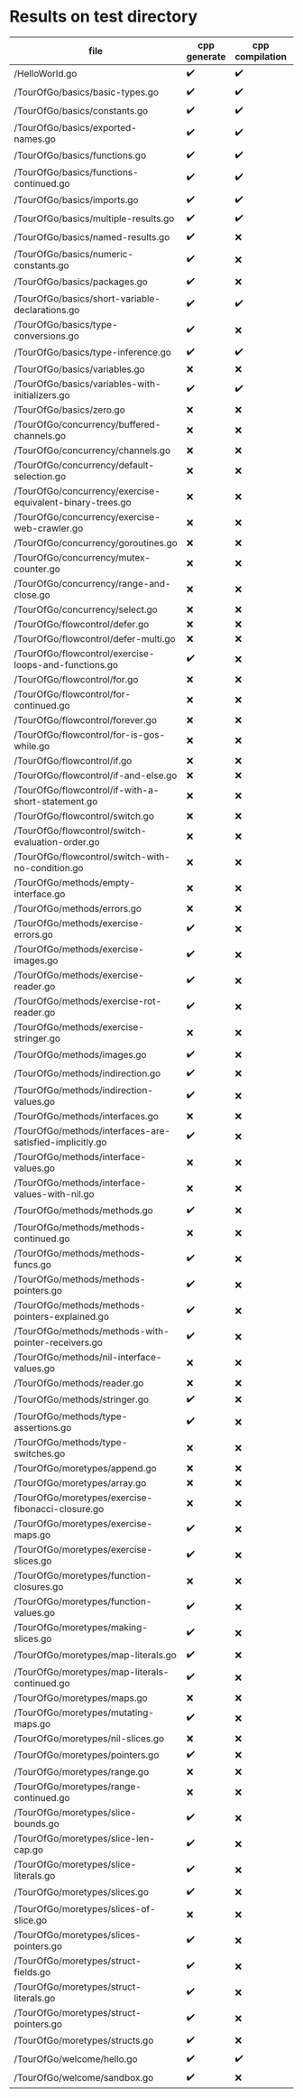 # Results on test directory

| file | cpp generate | cpp compilation | run | result diff |
| ---- | ------------ | --------------- | --- | ----------- |
| /HelloWorld.go | ✔️ | ✔️ | ✔️ | todo |
| /TourOfGo/basics/basic-types.go | ✔️ | ✔️ | ✔️ | todo |
| /TourOfGo/basics/constants.go | ✔️ | ✔️ | ✔️ | todo |
| /TourOfGo/basics/exported-names.go | ✔️ | ✔️ | ✔️ | todo |
| /TourOfGo/basics/functions.go | ✔️ | ✔️ | ✔️ | todo |
| /TourOfGo/basics/functions-continued.go | ✔️ | ✔️ | ✔️ | todo |
| /TourOfGo/basics/imports.go | ✔️ | ✔️ | ✔️ | todo |
| /TourOfGo/basics/multiple-results.go | ✔️ | ✔️ | ✔️ | todo |
| /TourOfGo/basics/named-results.go | ✔️ | ❌ | ❌ | todo |
| /TourOfGo/basics/numeric-constants.go | ✔️ | ❌ | ❌ | todo |
| /TourOfGo/basics/packages.go | ✔️ | ❌ | ❌ | todo |
| /TourOfGo/basics/short-variable-declarations.go | ✔️ | ✔️ | ✔️ | todo |
| /TourOfGo/basics/type-conversions.go | ✔️ | ❌ | ❌ | todo |
| /TourOfGo/basics/type-inference.go | ✔️ | ✔️ | ✔️ | todo |
| /TourOfGo/basics/variables.go | ❌ | ❌ | ❌ | todo |
| /TourOfGo/basics/variables-with-initializers.go | ✔️ | ✔️ | ✔️ | todo |
| /TourOfGo/basics/zero.go | ❌ | ❌ | ❌ | todo |
| /TourOfGo/concurrency/buffered-channels.go | ❌ | ❌ | ❌ | todo |
| /TourOfGo/concurrency/channels.go | ❌ | ❌ | ❌ | todo |
| /TourOfGo/concurrency/default-selection.go | ❌ | ❌ | ❌ | todo |
| /TourOfGo/concurrency/exercise-equivalent-binary-trees.go | ❌ | ❌ | ❌ | todo |
| /TourOfGo/concurrency/exercise-web-crawler.go | ❌ | ❌ | ❌ | todo |
| /TourOfGo/concurrency/goroutines.go | ❌ | ❌ | ❌ | todo |
| /TourOfGo/concurrency/mutex-counter.go | ❌ | ❌ | ❌ | todo |
| /TourOfGo/concurrency/range-and-close.go | ❌ | ❌ | ❌ | todo |
| /TourOfGo/concurrency/select.go | ❌ | ❌ | ❌ | todo |
| /TourOfGo/flowcontrol/defer.go | ❌ | ❌ | ❌ | todo |
| /TourOfGo/flowcontrol/defer-multi.go | ❌ | ❌ | ❌ | todo |
| /TourOfGo/flowcontrol/exercise-loops-and-functions.go | ✔️ | ❌ | ❌ | todo |
| /TourOfGo/flowcontrol/for.go | ❌ | ❌ | ❌ | todo |
| /TourOfGo/flowcontrol/for-continued.go | ❌ | ❌ | ❌ | todo |
| /TourOfGo/flowcontrol/forever.go | ❌ | ❌ | ❌ | todo |
| /TourOfGo/flowcontrol/for-is-gos-while.go | ❌ | ❌ | ❌ | todo |
| /TourOfGo/flowcontrol/if.go | ❌ | ❌ | ❌ | todo |
| /TourOfGo/flowcontrol/if-and-else.go | ❌ | ❌ | ❌ | todo |
| /TourOfGo/flowcontrol/if-with-a-short-statement.go | ❌ | ❌ | ❌ | todo |
| /TourOfGo/flowcontrol/switch.go | ❌ | ❌ | ❌ | todo |
| /TourOfGo/flowcontrol/switch-evaluation-order.go | ❌ | ❌ | ❌ | todo |
| /TourOfGo/flowcontrol/switch-with-no-condition.go | ❌ | ❌ | ❌ | todo |
| /TourOfGo/methods/empty-interface.go | ❌ | ❌ | ❌ | todo |
| /TourOfGo/methods/errors.go | ❌ | ❌ | ❌ | todo |
| /TourOfGo/methods/exercise-errors.go | ✔️ | ❌ | ❌ | todo |
| /TourOfGo/methods/exercise-images.go | ✔️ | ❌ | ❌ | todo |
| /TourOfGo/methods/exercise-reader.go | ✔️ | ❌ | ❌ | todo |
| /TourOfGo/methods/exercise-rot-reader.go | ✔️ | ❌ | ❌ | todo |
| /TourOfGo/methods/exercise-stringer.go | ❌ | ❌ | ❌ | todo |
| /TourOfGo/methods/images.go | ✔️ | ❌ | ❌ | todo |
| /TourOfGo/methods/indirection.go | ✔️ | ❌ | ❌ | todo |
| /TourOfGo/methods/indirection-values.go | ✔️ | ❌ | ❌ | todo |
| /TourOfGo/methods/interfaces.go | ❌ | ❌ | ❌ | todo |
| /TourOfGo/methods/interfaces-are-satisfied-implicitly.go | ✔️ | ❌ | ❌ | todo |
| /TourOfGo/methods/interface-values.go | ❌ | ❌ | ❌ | todo |
| /TourOfGo/methods/interface-values-with-nil.go | ❌ | ❌ | ❌ | todo |
| /TourOfGo/methods/methods.go | ✔️ | ❌ | ❌ | todo |
| /TourOfGo/methods/methods-continued.go | ❌ | ❌ | ❌ | todo |
| /TourOfGo/methods/methods-funcs.go | ✔️ | ❌ | ❌ | todo |
| /TourOfGo/methods/methods-pointers.go | ✔️ | ❌ | ❌ | todo |
| /TourOfGo/methods/methods-pointers-explained.go | ✔️ | ❌ | ❌ | todo |
| /TourOfGo/methods/methods-with-pointer-receivers.go | ✔️ | ❌ | ❌ | todo |
| /TourOfGo/methods/nil-interface-values.go | ❌ | ❌ | ❌ | todo |
| /TourOfGo/methods/reader.go | ❌ | ❌ | ❌ | todo |
| /TourOfGo/methods/stringer.go | ✔️ | ❌ | ❌ | todo |
| /TourOfGo/methods/type-assertions.go | ✔️ | ❌ | ❌ | todo |
| /TourOfGo/methods/type-switches.go | ❌ | ❌ | ❌ | todo |
| /TourOfGo/moretypes/append.go | ❌ | ❌ | ❌ | todo |
| /TourOfGo/moretypes/array.go | ❌ | ❌ | ❌ | todo |
| /TourOfGo/moretypes/exercise-fibonacci-closure.go | ❌ | ❌ | ❌ | todo |
| /TourOfGo/moretypes/exercise-maps.go | ✔️ | ❌ | ❌ | todo |
| /TourOfGo/moretypes/exercise-slices.go | ✔️ | ❌ | ❌ | todo |
| /TourOfGo/moretypes/function-closures.go | ❌ | ❌ | ❌ | todo |
| /TourOfGo/moretypes/function-values.go | ✔️ | ❌ | ❌ | todo |
| /TourOfGo/moretypes/making-slices.go | ✔️ | ❌ | ❌ | todo |
| /TourOfGo/moretypes/map-literals.go | ✔️ | ❌ | ❌ | todo |
| /TourOfGo/moretypes/map-literals-continued.go | ✔️ | ❌ | ❌ | todo |
| /TourOfGo/moretypes/maps.go | ❌ | ❌ | ❌ | todo |
| /TourOfGo/moretypes/mutating-maps.go | ✔️ | ❌ | ❌ | todo |
| /TourOfGo/moretypes/nil-slices.go | ❌ | ❌ | ❌ | todo |
| /TourOfGo/moretypes/pointers.go | ✔️ | ❌ | ❌ | todo |
| /TourOfGo/moretypes/range.go | ❌ | ❌ | ❌ | todo |
| /TourOfGo/moretypes/range-continued.go | ❌ | ❌ | ❌ | todo |
| /TourOfGo/moretypes/slice-bounds.go | ✔️ | ❌ | ❌ | todo |
| /TourOfGo/moretypes/slice-len-cap.go | ✔️ | ❌ | ❌ | todo |
| /TourOfGo/moretypes/slice-literals.go | ✔️ | ❌ | ❌ | todo |
| /TourOfGo/moretypes/slices.go | ✔️ | ❌ | ❌ | todo |
| /TourOfGo/moretypes/slices-of-slice.go | ❌ | ❌ | ❌ | todo |
| /TourOfGo/moretypes/slices-pointers.go | ✔️ | ❌ | ❌ | todo |
| /TourOfGo/moretypes/struct-fields.go | ✔️ | ❌ | ❌ | todo |
| /TourOfGo/moretypes/struct-literals.go | ✔️ | ❌ | ❌ | todo |
| /TourOfGo/moretypes/struct-pointers.go | ✔️ | ❌ | ❌ | todo |
| /TourOfGo/moretypes/structs.go | ✔️ | ❌ | ❌ | todo |
| /TourOfGo/welcome/hello.go | ✔️ | ✔️ | ✔️ | todo |
| /TourOfGo/welcome/sandbox.go | ✔️ | ❌ | ❌ | todo |
